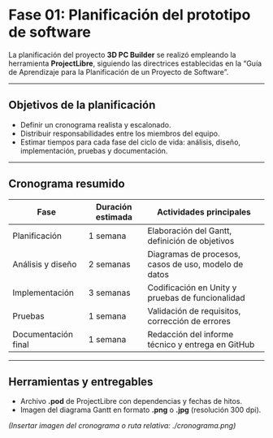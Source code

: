# Fase 01: Planificación del prototipo de software

La planificación del proyecto **3D PC Builder** se realizó empleando la herramienta **ProjectLibre**, siguiendo las directrices establecidas en la “Guía de Aprendizaje para la Planificación de un Proyecto de Software”.  

---

## Objetivos de la planificación

- Definir un cronograma realista y escalonado.  
- Distribuir responsabilidades entre los miembros del equipo.  
- Estimar tiempos para cada fase del ciclo de vida: análisis, diseño, implementación, pruebas y documentación.

---

## Cronograma resumido

| Fase | Duración estimada | Actividades principales |
|-------|--------------------|--------------------------|
| Planificación | 1 semana | Elaboración del Gantt, definición de objetivos |
| Análisis y diseño | 2 semanas | Diagramas de procesos, casos de uso, modelo de datos |
| Implementación | 3 semanas | Codificación en Unity y pruebas de funcionalidad |
| Pruebas | 1 semana | Validación de requisitos, corrección de errores |
| Documentación final | 1 semana | Redacción del informe técnico y entrega en GitHub |

---

## Herramientas y entregables

- Archivo **.pod** de ProjectLibre con dependencias y fechas de hitos.  
- Imagen del diagrama Gantt en formato **.png** o **.jpg** (resolución 300 dpi).  

*(Insertar imagen del cronograma o ruta relativa: ./cronograma.png)*
